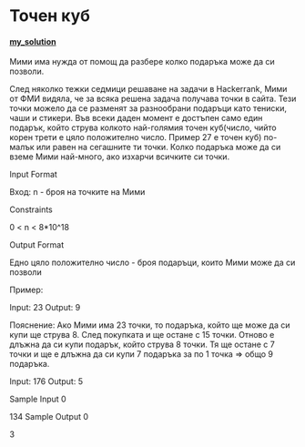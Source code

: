 # Точен куб 

#### [my_solution](solutions/PerfectSquare.cpp) 
Мими има нужда от помощ да разбере колко подаръка може да си позволи.

След няколко тежки седмици решаване на задачи в Hackerrank, Мими от ФМИ видяла, че за всяка решена задача получава точки в сайта. Тези точки можело да се разменят за разнообрани подаръци като тениски, чаши и стикери. Във всеки даден момент е достъпен само един подарък, който струва колкото най-голямия точен куб(число, чийто корен трети е цяло положително число. Пример 27 е точен куб) по-малък или равен на сегашните ти точки. Колко подаръка може да си вземе Мими най-много, ако изхaрчи всичките си точки.

Input Format

Вход: n - броя на точките на Мими

Constraints

0 < n < 8*10^18

Output Format

Едно цяло положително число - броя подаръци, които Мими може да си позволи

Пример:

Input: 23 Output: 9

Пояснение: Ако Мими има 23 точки, то подаръка, който ще може да си купи ще струва 8. След покупката и ще остане с 15 точки. Отново е длъжна да си купи подарък, който струва 8 точки. Тя ще остане с 7 точки и ще е длъжна да си купи 7 подаръка за по 1 точка => общо 9 подаръка.

Input: 176 Output: 5

Sample Input 0

134
Sample Output 0

3